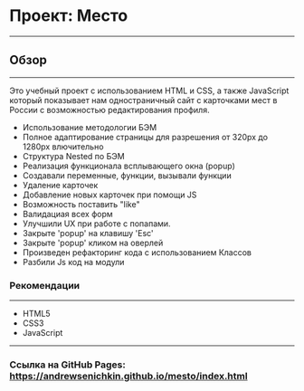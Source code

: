 # Проект: Место
---
## Обзор
---
Это учебный проект с использованием HTML и CSS, а также JavaScript который показывает нам одностраничный сайт с карточками мест в России с возможностью редактирования профиля.

* Использование методологии БЭМ
* Полное адаптирование страницы для разрешения от 320px до 1280px влючительно
* Структура Nested по БЭМ
* Реализация функционала всплывающего окна (popup)
* Создавали переменные, функции, вызывали функции
* Удаление карточек
* Добавление новых карточек при помощи JS
* Возможность поставить "like"
* Валидациая всех форм
* Улучшили UX при работе с попапами.
* Закрыте 'popup' на клавишу 'Esc'
* Закрыте 'popup' кликом на оверлей
* Произведен рефакторинг кода с использованием Классов
* Разбили Js код на модули
### Рекомендации
---
* HTML5
* CSS3
* JavaScript
---
### Ссылка на GitHub Pages: https://andrewsenichkin.github.io/mesto/index.html